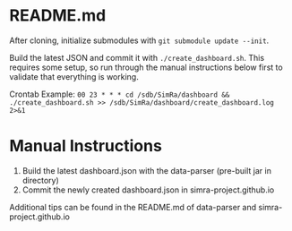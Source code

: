 # README.md

After cloning, initialize submodules with `git submodule update --init`.

Build the latest JSON and commit it with `./create_dashboard.sh`. This requires some setup, so run through the manual instructions below first to validate that everything is working.

Crontab Example: `00 23 * * * cd /sdb/SimRa/dashboard && ./create_dashboard.sh >> /sdb/SimRa/dashboard/create_dashboard.log 2>&1`

# Manual Instructions

1. Build the latest dashboard.json with the data-parser (pre-built jar in directory)
2. Commit the newly created dashboard.json in simra-project.github.io

Additional tips can be found in the README.md of data-parser and simra-project.github.io
